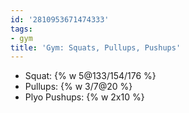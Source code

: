 ```yaml
---
id: '2810953671474333'
tags:
- gym
title: 'Gym: Squats, Pullups, Pushups'
---
```


- Squat: {% w 5@133/154/176 %}
- Pullups: {% w 3/7@20 %}
- Plyo Pushups: {% w 2x10 %}
